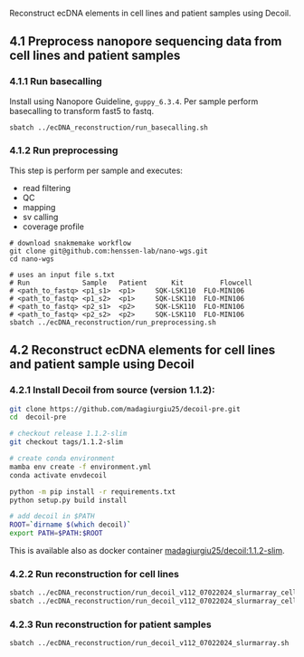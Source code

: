 Reconstruct ecDNA elements in cell lines and patient samples using Decoil.

## 4.1 Preprocess nanopore sequencing data from cell lines and patient samples

### 4.1.1 Run basecalling

Install using Nanopore Guideline, `guppy_6.3.4`. Per sample perform basecalling to transform fast5 to fastq.
```bash
sbatch ../ecDNA_reconstruction/run_basecalling.sh
```

### 4.1.2 Run preprocessing

This step is perform per sample and executes:
- read filtering
- QC
- mapping
- sv calling
- coverage profile

```
# download snakmemake workflow
git clone git@github.com:henssen-lab/nano-wgs.git
cd nano-wgs

# uses an input file s.txt
# Run	          Sample   Patient	    Kit	        Flowcell
# <path_to_fastq> <p1_s1>  <p1>     SQK-LSK110	FLO-MIN106
# <path_to_fastq> <p1_s2>  <p1>     SQK-LSK110	FLO-MIN106
# <path_to_fastq> <p2_s1>  <p2>     SQK-LSK110	FLO-MIN106
# <path_to_fastq> <p2_s2>  <p2>     SQK-LSK110	FLO-MIN106
sbatch ../ecDNA_reconstruction/run_preprocessing.sh
```

## 4.2 Reconstruct ecDNA elements for cell lines and patient sample using Decoil

### 4.2.1 Install Decoil from source (version 1.1.2):

```bash
git clone https://github.com/madagiurgiu25/decoil-pre.git
cd  decoil-pre

# checkout release 1.1.2-slim
git checkout tags/1.1.2-slim

# create conda environment
mamba env create -f environment.yml
conda activate envdecoil

python -m pip install -r requirements.txt
python setup.py build install

# add decoil in $PATH
ROOT=`dirname $(which decoil)`
export PATH=$PATH:$ROOT
```

This is available also as docker container [madagiurgiu25/decoil:1.1.2-slim](https://hub.docker.com/r/madagiurgiu25/decoil).

### 4.2.2 Run reconstruction for cell lines

```bash
sbatch ../ecDNA_reconstruction/run_decoil_v112_07022024_slurmarray_celllines_hg19.sh
sbatch ../ecDNA_reconstruction/run_decoil_v112_07022024_slurmarray_celllines_hg38.sh
```

### 4.2.3 Run reconstruction for patient samples

```bash
sbatch ../ecDNA_reconstruction/run_decoil_v112_07022024_slurmarray.sh
```
